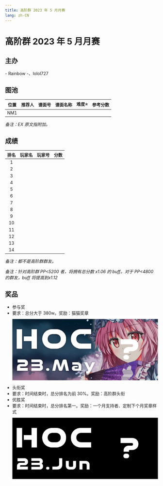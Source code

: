 ```yaml
---
title: 高阶群 2023 年 5 月月赛
lang: zh-CN
---
```


# 高阶群 2023 年 5 月月赛

## 主办

\- Rainbow \-、lolol727

## 图池

| 位置 | 推荐人 | 谱面号 | 谱面名称 | 难度⭐️ | 参考分数 |
| :-: | :-: | :-: | :-: | :-: | :-: |
| NM1 |  |  |  |  |  |

*备注：EX 原文指附加。*

## 成绩

| 排名 | 玩家名 | 玩家号 | 分数 |
| :-: | :-: | :-: | :-: |
| 1 |  |  |  |
| 2 |  |  |  |
| 3 |  |  |  |
| 4 |  |  |  |
| 5 |  |  |  |
| 6 |  |  |  |
| 7 |  |  |  |
| 8 |  |  |  |
| 9 |  |  |  |
| 10 |  |  |  |
| 11 |  |  |  |
| 12 |  |  |  |
| 13 |  |  |  |
| 14 |  |  |  |

*备注：都不是高阶群群友。*

*备注：针对高阶群 PP<5200 者，将拥有总分数 x1.06 的 buff。对于 PP<4800 的群友，buff 将提高到x1.12*

## 奖品

- 参与奖
 - 要求：总分大于 380w。奖励：猫猫奖章 ![](./img/HOC23MAY.png)
- 头衔奖
 - 要求：时间结束时，总分排名为前 30%。奖励：高阶群头衔
- 优胜奖
 - 要求：时间结束时，总分排名第一。奖励：一个月支持者、定制下个月奖章样式 ![](./img/HOC23JUN0.png)
